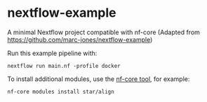 # nextflow-example
A minimal Nextflow project compatible with nf-core
(Adapted from https://github.com/marc-jones/nextflow-example)

Run this example pipeline with:

```
nextflow run main.nf -profile docker
```

To install additional modules, use the [nf-core tool](https://github.com/nf-core/tools), for example:

```
nf-core modules install star/align
```
